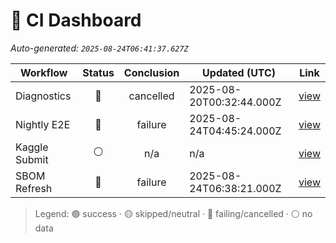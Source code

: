 # 🚦 CI Dashboard

_Auto-generated: `2025-08-24T06:41:37.627Z`_

| Workflow | Status | Conclusion | Updated (UTC) | Link |
|---|:---:|:---:|---|---|
| Diagnostics | 🔴 | cancelled | 2025-08-20T00:32:44.000Z | [view](https://github.com/bartytime4life/ArielSensorArray/actions/runs/17085098246) |
| Nightly E2E | 🔴 | failure | 2025-08-24T04:45:24.000Z | [view](https://github.com/bartytime4life/ArielSensorArray/actions/runs/17184369333) |
| Kaggle Submit | ⚪ | n/a | n/a | [view]( ) |
| SBOM Refresh | 🔴 | failure | 2025-08-24T06:38:21.000Z | [view](https://github.com/bartytime4life/ArielSensorArray/actions/runs/17185383610) |

> Legend: 🟢 success · 🟡 skipped/neutral · 🔴 failing/cancelled · ⚪ no data